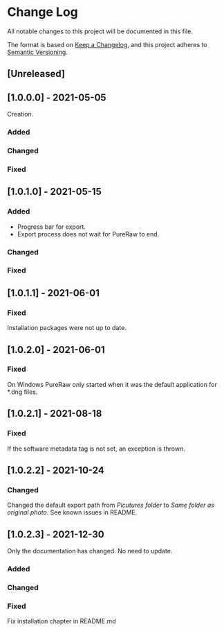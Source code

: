 # Change Log
All notable changes to this project will be documented in this file.

The format is based on [Keep a Changelog](https://keepachangelog.com/en/1.0.0/),
and this project adheres to [Semantic Versioning](https://semver.org/spec/v2.0.0.html).

## [Unreleased]

## [1.0.0.0] - 2021-05-05

Creation.

### Added
### Changed
### Fixed

## [1.0.1.0] - 2021-05-15
### Added
* Progress bar for export.
* Export process does not wait for PureRaw to end.
### Changed
### Fixed

## [1.0.1.1] - 2021-06-01
### Fixed
Installation packages were not up to date.

## [1.0.2.0] - 2021-06-01
### Fixed
On Windows PureRaw only started when it was the default application for *.dng files.

## [1.0.2.1] - 2021-08-18
### Fixed
If the software metadata tag is not set, an exception is thrown.

## [1.0.2.2] - 2021-10-24
### Changed
Changed the default export path from _Picutures folder_ to _Same folder as original photo_. 
See known issues in README.

## [1.0.2.3] - 2021-12-30
Only the documentation has changed. No need to update.
### Added
### Changed
### Fixed
Fix installation chapter in README.md 

